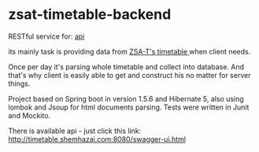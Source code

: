 # zsat-timetable-backend

RESTful service for: <a href="https://play.google.com/store/apps/details?id=shemhazai.github.com.timetable&hl=pl">api</a>

its mainly task is providing data from <a href="http://szkola.zsat.linuxpl.eu/planlekcji/index.html"> ZSA-T's timetable </a> when client needs.

Once per day it's parsing whole timetable and collect into database. And that's why client is easily able to get and construct his no matter for server things.

Project based on Spring boot in version 1.5.6 and Hibernate 5, also using lombok and Jsoup for html documents parsing. Tests were written in Junit and Mockito.

There is available api - just click this link: http://timetable.shemhazai.com:8080/swagger-ui.html

